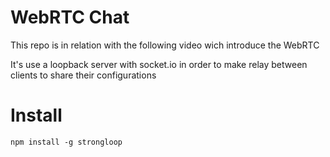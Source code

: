 # WebRTC Chat

This repo is in relation with the following video wich introduce the WebRTC

It's use a loopback server with socket.io in order to make relay between clients to share their configurations

#  Install
```
npm install -g strongloop
```
